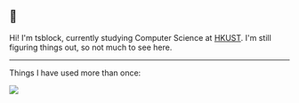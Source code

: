 ## 👋

Hi! I'm tsblock, currently studying Computer Science at [HKUST](https://hkust.edu.hk). I'm still figuring things out, so not much to see here.

---

Things I have used more than once:

![](https://skillicons.dev/icons?i=python,js,java,cpp,latex,md,obsidian,arch,apple,git,vim,emacs)
